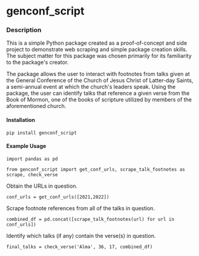 # genconf_script

### Description
This is a simple Python package created as a proof-of-concept and side project to demonstrate web scraping and simple package creation skills. The subject matter for this package was chosen primarily for its familiarity to the package's creator.

The package allows the user to interact with footnotes from talks given at the General Conference of the Church of Jesus Christ of Latter-day Saints, a semi-annual event at which the church's leaders speak. Using the package, the user can identify talks that reference a given verse from the Book of Mormon, one of the books of scripture utilized by members of the aforementioned church. 

#### Installation

`pip install genconf_script`

#### Example Usage

`import pandas as pd`

`from genconf_script import get_conf_urls, scrape_talk_footnotes as scrape, check_verse`

Obtain the URLs in question.

`conf_urls = get_conf_urls([2021,2022])`

Scrape footnote references from all of the talks in question.

`combined_df = pd.concat([scrape_talk_footnotes(url) for url in conf_urls])`

Identify which talks (if any) contain the verse(s) in question.

`final_talks = check_verse('Alma', 36, 17, combined_df)`
